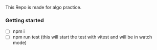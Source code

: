 This Repo is made for algo practice.
### Getting started
- [ ] npm i
- [ ] npm run test (this will start the test with vitest and will be in watch mode) 
